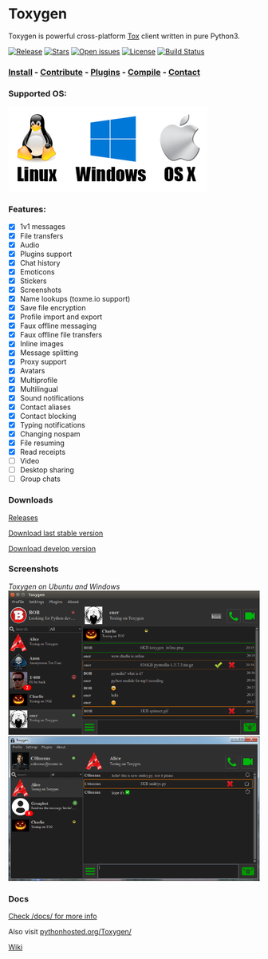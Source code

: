 # Toxygen

Toxygen is powerful cross-platform [Tox](https://tox.chat/) client written in pure Python3.

[![Release](https://img.shields.io/github/release/xveduk/toxygen.svg?style=flat)](https://github.com/toxygen-project/toxygen/releases/latest)
[![Stars](https://img.shields.io/github/stars/xveduk/toxygen.svg?style=flat)](https://github.com/toxygen-project/toxygen/stargazers)
[![Open issues](https://img.shields.io/github/issues/xveduk/toxygen.svg?style=flat)](https://github.com/toxygen-project/toxygen/issues)
[![License](https://img.shields.io/badge/license-GPLv3-blue.svg?style=flat)](https://raw.githubusercontent.com/toxygen-project/toxygen/master/LICENSE.md)
[![Build Status](https://travis-ci.org/toxygen-project/toxygen.svg?branch=master)](https://travis-ci.org/toxygen-project/toxygen)

### [Install](/docs/install.md) - [Contribute](/docs/contributing.md) - [Plugins](/docs/plugins.md) - [Compile](/docs/compile.md) - [Contact](/docs/contact.md)

### Supported OS:

![Linux, Windows and OS X](/docs/os.png)

### Features:

- [x] 1v1 messages
- [x] File transfers
- [x] Audio
- [x] Plugins support
- [x] Chat history
- [x] Emoticons
- [x] Stickers
- [x] Screenshots
- [x] Name lookups (toxme.io support)
- [x] Save file encryption
- [x] Profile import and export
- [x] Faux offline messaging
- [x] Faux offline file transfers
- [x] Inline images
- [x] Message splitting
- [x] Proxy support
- [x] Avatars
- [x] Multiprofile
- [x] Multilingual
- [x] Sound notifications
- [x] Contact aliases
- [x] Contact blocking
- [x] Typing notifications
- [x] Changing nospam
- [x] File resuming
- [x] Read receipts
- [ ] Video
- [ ] Desktop sharing
- [ ] Group chats

### Downloads
[Releases](https://github.com/toxygen-project/toxygen/releases)

[Download last stable version](https://github.com/toxygen-project/toxygen/archive/master.zip)

[Download develop version](https://github.com/toxygen-project/toxygen/archive/develop.zip)

### Screenshots
*Toxygen on Ubuntu and Windows*
![Ubuntu](/docs/ubuntu.png)
![Windows](/docs/windows.png)

### Docs
[Check /docs/ for more info](/docs/)

Also visit [pythonhosted.org/Toxygen/](http://pythonhosted.org/Toxygen/)

[Wiki](https://wiki.tox.chat/clients/toxygen)
